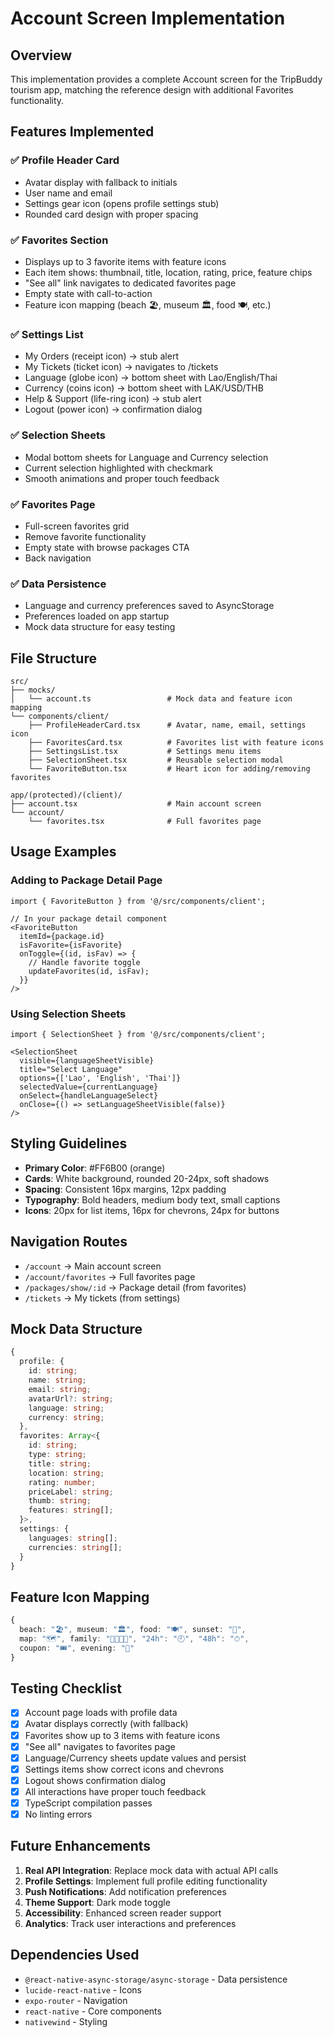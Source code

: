 # Account Screen Implementation

## Overview
This implementation provides a complete Account screen for the TripBuddy tourism app, matching the reference design with additional Favorites functionality.

## Features Implemented

### ✅ Profile Header Card
- Avatar display with fallback to initials
- User name and email
- Settings gear icon (opens profile settings stub)
- Rounded card design with proper spacing

### ✅ Favorites Section
- Displays up to 3 favorite items with feature icons
- Each item shows: thumbnail, title, location, rating, price, feature chips
- "See all" link navigates to dedicated favorites page
- Empty state with call-to-action
- Feature icon mapping (beach 🏖, museum 🏛, food 🍽, etc.)

### ✅ Settings List
- My Orders (receipt icon) → stub alert
- My Tickets (ticket icon) → navigates to /tickets
- Language (globe icon) → bottom sheet with Lao/English/Thai
- Currency (coins icon) → bottom sheet with LAK/USD/THB
- Help & Support (life-ring icon) → stub alert
- Logout (power icon) → confirmation dialog

### ✅ Selection Sheets
- Modal bottom sheets for Language and Currency selection
- Current selection highlighted with checkmark
- Smooth animations and proper touch feedback

### ✅ Favorites Page
- Full-screen favorites grid
- Remove favorite functionality
- Empty state with browse packages CTA
- Back navigation

### ✅ Data Persistence
- Language and currency preferences saved to AsyncStorage
- Preferences loaded on app startup
- Mock data structure for easy testing

## File Structure

```
src/
├── mocks/
│   └── account.ts                 # Mock data and feature icon mapping
└── components/client/
    ├── ProfileHeaderCard.tsx      # Avatar, name, email, settings icon
    ├── FavoritesCard.tsx          # Favorites list with feature icons
    ├── SettingsList.tsx           # Settings menu items
    ├── SelectionSheet.tsx         # Reusable selection modal
    └── FavoriteButton.tsx         # Heart icon for adding/removing favorites

app/(protected)/(client)/
├── account.tsx                    # Main account screen
└── account/
    └── favorites.tsx              # Full favorites page
```

## Usage Examples

### Adding to Package Detail Page
```tsx
import { FavoriteButton } from '@/src/components/client';

// In your package detail component
<FavoriteButton
  itemId={package.id}
  isFavorite={isFavorite}
  onToggle={(id, isFav) => {
    // Handle favorite toggle
    updateFavorites(id, isFav);
  }}
/>
```

### Using Selection Sheets
```tsx
import { SelectionSheet } from '@/src/components/client';

<SelectionSheet
  visible={languageSheetVisible}
  title="Select Language"
  options={['Lao', 'English', 'Thai']}
  selectedValue={currentLanguage}
  onSelect={handleLanguageSelect}
  onClose={() => setLanguageSheetVisible(false)}
/>
```

## Styling Guidelines

- **Primary Color**: #FF6B00 (orange)
- **Cards**: White background, rounded 20-24px, soft shadows
- **Spacing**: Consistent 16px margins, 12px padding
- **Typography**: Bold headers, medium body text, small captions
- **Icons**: 20px for list items, 16px for chevrons, 24px for buttons

## Navigation Routes

- `/account` → Main account screen
- `/account/favorites` → Full favorites page
- `/packages/show/:id` → Package detail (from favorites)
- `/tickets` → My tickets (from settings)

## Mock Data Structure

```typescript
{
  profile: {
    id: string;
    name: string;
    email: string;
    avatarUrl?: string;
    language: string;
    currency: string;
  },
  favorites: Array<{
    id: string;
    type: string;
    title: string;
    location: string;
    rating: number;
    priceLabel: string;
    thumb: string;
    features: string[];
  }>,
  settings: {
    languages: string[];
    currencies: string[];
  }
}
```

## Feature Icon Mapping

```typescript
{
  beach: "🏖", museum: "🏛", food: "🍽", sunset: "🌅",
  map: "🗺", family: "👨‍👩‍👧‍👦", "24h": "🕘", "48h": "⏱",
  coupon: "🎟", evening: "🌙"
}
```

## Testing Checklist

- [x] Account page loads with profile data
- [x] Avatar displays correctly (with fallback)
- [x] Favorites show up to 3 items with feature icons
- [x] "See all" navigates to favorites page
- [x] Language/Currency sheets update values and persist
- [x] Settings items show correct icons and chevrons
- [x] Logout shows confirmation dialog
- [x] All interactions have proper touch feedback
- [x] TypeScript compilation passes
- [x] No linting errors

## Future Enhancements

1. **Real API Integration**: Replace mock data with actual API calls
2. **Profile Settings**: Implement full profile editing functionality
3. **Push Notifications**: Add notification preferences
4. **Theme Support**: Dark mode toggle
5. **Accessibility**: Enhanced screen reader support
6. **Analytics**: Track user interactions and preferences

## Dependencies Used

- `@react-native-async-storage/async-storage` - Data persistence
- `lucide-react-native` - Icons
- `expo-router` - Navigation
- `react-native` - Core components
- `nativewind` - Styling
